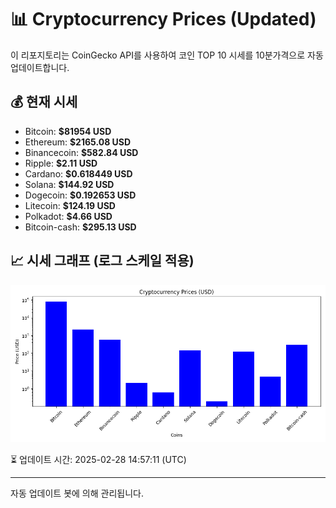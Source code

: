 
# 📊 Cryptocurrency Prices (Updated)

이 리포지토리는 CoinGecko API를 사용하여 코인 TOP 10 시세를 10분가격으로 자동 업데이트합니다.

## 💰 현재 시세
- Bitcoin: **$81954 USD**
- Ethereum: **$2165.08 USD**
- Binancecoin: **$582.84 USD**
- Ripple: **$2.11 USD**
- Cardano: **$0.618449 USD**
- Solana: **$144.92 USD**
- Dogecoin: **$0.192653 USD**
- Litecoin: **$124.19 USD**
- Polkadot: **$4.66 USD**
- Bitcoin-cash: **$295.13 USD**

## 📈 시세 그래프 (로그 스케일 적용)
![Crypto Prices](crypto_prices.png)

⏳ 업데이트 시간: 2025-02-28 14:57:11 (UTC)

---
자동 업데이트 봇에 의해 관리됩니다.
